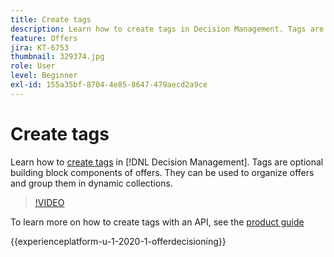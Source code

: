 ```yaml
---
title: Create tags
description: Learn how to create tags in Decision Management. Tags are optional building block components of offers.
feature: Offers
jira: KT-6753
thumbnail: 329374.jpg
role: User
level: Beginner
exl-id: 155a35bf-8704-4e85-8647-479aecd2a9ce
---
```

# Create tags

Learn how to [create tags](https://experienceleague.adobe.com/docs/journey-optimizer/using/offer-decisioniong/create-components/creating-tags.html) in [!DNL Decision Management]. Tags are optional building block components of offers. They can be used to organize offers and group them in dynamic collections.

>[!VIDEO](https://video.tv.adobe.com/v/329374?quality=12&learn=on)

To learn more on how to create tags with an API, see the [product guide](https://experienceleague.adobe.com/docs/journey-optimizer/using/offer-decisioniong/api-reference/offers-api/tags/create.html)

{{experienceplatform-u-1-2020-1-offerdecisioning}}
